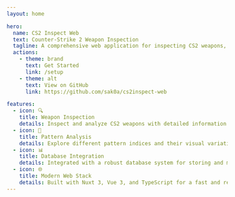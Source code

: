 ```yaml
---
layout: home

hero:
  name: CS2 Inspect Web
  text: Counter-Strike 2 Weapon Inspection
  tagline: A comprehensive web application for inspecting CS2 weapons, skins, and patterns
  actions:
    - theme: brand
      text: Get Started
      link: /setup
    - theme: alt
      text: View on GitHub
      link: https://github.com/sak0a/cs2inspect-web

features:
  - icon: 🔍
    title: Weapon Inspection
    details: Inspect and analyze CS2 weapons with detailed information about skins, wear values, and patterns.
  - icon: 🎨
    title: Pattern Analysis
    details: Explore different pattern indices and their visual variations for various weapon skins.
  - icon: 📊
    title: Database Integration
    details: Integrated with a robust database system for storing and managing weapon data.
  - icon: 🌐
    title: Modern Web Stack
    details: Built with Nuxt 3, Vue 3, and TypeScript for a fast and responsive user experience.
---
```

